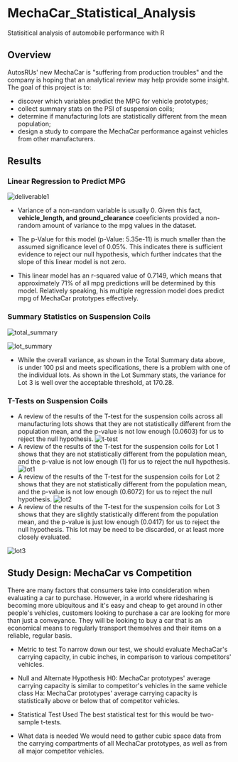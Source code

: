# MechaCar_Statistical_Analysis
Statisitical analysis of automobile performance with R

## Overview
AutosRUs' new MechaCar is "suffering from production troubles" and the company is hoping that an analytical review may help provide some insight. The goal of this project is to:

* discover which variables predict the MPG for vehicle prototypes;
* collect summary stats on the PSI of suspension coils;
* determine if manufacturing lots are statistically different from the mean population;
* design a study to compare the MechaCar performance against vehicles from other manufacturers.
## Results
### Linear Regression to Predict MPG

![deliverable1](https://user-images.githubusercontent.com/90277142/147416010-a6366935-b53e-42fd-8b0d-d47c256509fd.png)

* Variance of a non-random variable is usually 0. Given this fact, **vehicle_length, and ground_clearance** coeeficients provided a non-random amount of variance to the mpg       values in the dataset.

* The p-Value for this model (p-Value: 5.35e-11) is much smaller than the assumed significance level of 0.05%. This indicates there is sufficient evidence to reject our null hypothesis, which further indcates that the slope of this linear model is not zero.

* This linear model has an r-squared value of 0.7149, which means that approximately 71% of all mpg predictions will be determined by this model. Relatively speaking, his multiple regression model does predict mpg of MechaCar prototypes effectively.

### Summary Statistics on Suspension Coils
![total_summary](https://user-images.githubusercontent.com/90277142/147428616-b89c8d03-ff13-4b33-9d0e-71740a6b9271.png)

![lot_summary](https://user-images.githubusercontent.com/90277142/147428626-cdd7c32a-67e8-4126-902a-87bf3b18848e.png)

* While the overall variance, as shown in the Total Summary data above, is under 100 psi and meets specifications, there is a problem with one of the individual lots. As shown in the Lot Summary stats, the variance for Lot 3 is well over the acceptable threshold, at 170.28.
### T-Tests on Suspension Coils
* A review of the results of the T-test for the suspension coils across all manufacturing lots shows that they are not statistically different from the population mean, and the   p-value is not low enough (0.0603) for us to reject the null hypothesis.
![t-test](https://user-images.githubusercontent.com/90277142/147429447-68fbf0f5-04cc-4aa2-8510-86d608cfd7e7.png)
* A review of the results of the T-test for the suspension coils for Lot 1 shows that they are not statistically different from the population mean, and the p-value is not low     enough (1) for us to reject the null hypothesis.
![lot1](https://user-images.githubusercontent.com/90277142/147429490-dad7299c-bb23-40ae-81e8-d26b0c118cd4.png)
* A review of the results of the T-test for the suspension coils for Lot 2 shows that they are not statistically different from the population mean, and the p-value is not low     enough (0.6072) for us to reject the null hypothesis.
![lot2](https://user-images.githubusercontent.com/90277142/147429512-1c0c5e14-09bd-4ae8-a94e-ddaaf0c6d689.png)
* A review of the results of the T-test for the suspension coils for Lot 3 shows that they are slightly statistically different from the population mean, and the p-value is just   low enough (0.0417) for us to reject the null hypothesis. This lot may be need to be discarded, or at least more closely evaluated.

![lot3](https://user-images.githubusercontent.com/90277142/147429514-26d90e55-940e-48c3-80f3-9b83c344578d.png)


## Study Design: MechaCar vs Competition
There are many factors that consumers take into consideration when evaluating a car to purchase. However, in a world where ridesharing is becoming more ubiquitous and it's easy and cheap to get around in other people's vehicles, customers looking to purchase a car are looking for more than just a conveyance. They will be looking to buy a car that is an economical means to regularly transport themselves and their items on a reliable, regular basis.

* Metric to test
  To narrow down our test, we should evaluate MechaCar's carrying capacity, in cubic inches, in comparison to various competitors' vehicles.

* Null and Alternate Hypothesis
  H0: MechaCar prototypes' average carrying capacity is similar to competitor's vehicles in the same vehicle class Ha: MechaCar prototypes' average carrying capacity is           statistically above or below that of competitor vehicles.

* Statistical Test Used
  The best statistical test for this would be two-sample t-tests.

* What data is needed
  We would need to gather cubic space data from the carrying compartments of all MechaCar prototypes, as well as from all major competitor vehicles.

